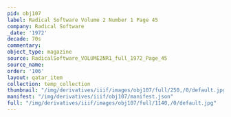 ```yaml
---
pid: obj107
label: Radical Software Volume 2 Number 1 Page 45
company: Radical Software
_date: '1972'
decade: 70s
commentary:
object_type: magazine
source: RadicalSoftware_VOLUME2NR1_full_1972_Page_45
source_name:
order: '106'
layout: qatar_item
collection: temp_collection
thumbnail: "/img/derivatives/iiif/images/obj107/full/250,/0/default.jpg"
manifest: "/img/derivatives/iiif/obj107/manifest.json"
full: "/img/derivatives/iiif/images/obj107/full/1140,/0/default.jpg"
---
```

